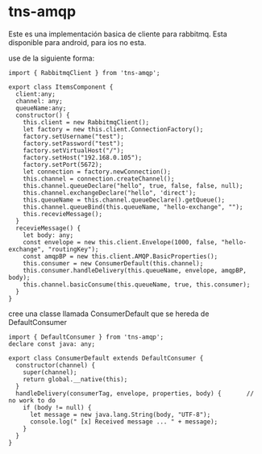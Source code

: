 
# tns-amqp
Este es una implementación basica de cliente para rabbitmq.
Esta disponible para android, para ios no esta.

use de la siguiente forma:

    import { RabbitmqClient } from 'tns-amqp';

    export class ItemsComponent {
      client:any;
      channel: any;
      queueName:any;
      constructor() {
        this.client = new RabbitmqClient();
        let factory = new this.client.ConnectionFactory();
        factory.setUsername("test");
        factory.setPassword("test");
        factory.setVirtualHost("/");
        factory.setHost("192.168.0.105");
        factory.setPort(5672);
        let connection = factory.newConnection();
        this.channel = connection.createChannel();
        this.channel.queueDeclare("hello", true, false, false, null);
        this.channel.exchangeDeclare("hello", 'direct');
        this.queueName = this.channel.queueDeclare().getQueue();
        this.channel.queueBind(this.queueName, "hello-exchange", "");
        this.recevieMessage();
      }
      recevieMessage() {
        let body: any;
        const envelope = new this.client.Envelope(1000, false, "hello-exchange", "routingKey");
        const amqpBP = new this.client.AMQP.BasicProperties();
        this.consumer = new ConsumerDefault(this.channel);
        this.consumer.handleDelivery(this.queueName, envelope, amqpBP, body);
        this.channel.basicConsume(this.queueName, true, this.consumer);
      }
    }

cree una classe llamada ConsumerDefault que se hereda de DefaultConsumer


    import { DefaultConsumer } from 'tns-amqp';
    declare const java: any;

    export class ConsumerDefault extends DefaultConsumer {
      constructor(channel) {
        super(channel);
        return global.__native(this);
      }
      handleDelivery(consumerTag, envelope, properties, body) {       // no work to do
        if (body != null) {
          let message = new java.lang.String(body, "UTF-8");
          console.log(" [x] Received message ... " + message);
        }
      }
    }


